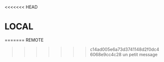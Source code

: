 <<<<<<< HEAD
# LOCAL
=======
REMOTE
>>>>>>> c14ad005e6a73d3741148d2f0dc46068e9cc4c28
un petit message
